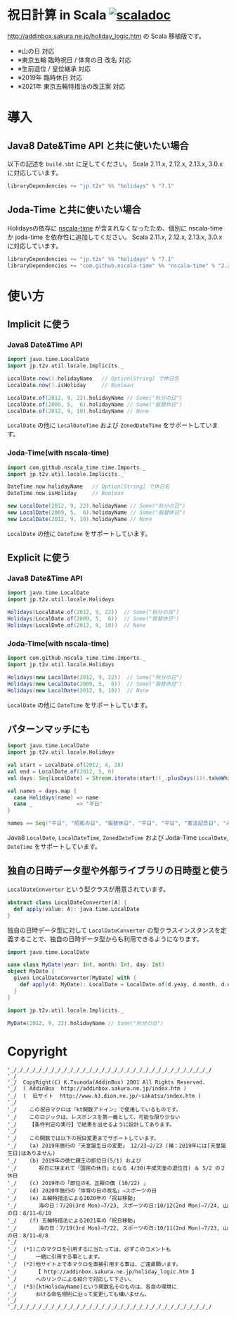 # 祝日計算 in Scala [![scaladoc](https://javadoc-badge.appspot.com/jp.t2v/holidays_2.12.svg?label=scaladoc)](https://javadoc-badge.appspot.com/jp.t2v/holidays_2.12/jp/t2v/util/locale/index.html?javadocio=true)

http://addinbox.sakura.ne.jp/holiday_logic.htm の Scala 移植版です。

- ※山の日 対応
- ※東京五輪 臨時祝日 / 体育の日 改名 対応
- ※生前退位 / 皇位継承 対応
- ※2019年 臨時休日 対応
- ※2021年 東京五輪特措法の改正案 対応

# 導入


## Java8 Date&Time API と共に使いたい場合

以下の記述を `build.sbt` に足してください。
Scala 2.11.x, 2.12.x, 2.13.x, 3.0.x に対応しています。

```scala
libraryDependencies += "jp.t2v" %% "holidays" % "7.1"
```

## Joda-Time と共に使いたい場合

Holidaysの依存に [nscala-time](https://github.com/nscala-time/nscala-time) が含まれなくなったため、個別に nscala-time か joda-time を依存性に追加してください。
Scala 2.11.x, 2.12.x, 2.13.x, 3.0.x に対応しています。

```scala
libraryDependencies += "jp.t2v" %% "holidays" % "7.1"
libraryDependencies += "com.github.nscala-time" %% "nscala-time" % "2.22.0"
```

# 使い方

## Implicit に使う

### Java8 Date&Time API

```scala
import java.time.LocalDate
import jp.t2v.util.locale.Implicits._

LocalDate.now().holidayName   // Option[String] で休日名
LocalDate.now().isHoliday     // Boolean

LocalDate.of(2012, 9, 22).holidayName // Some("秋分の日")
LocalDate.of(2009, 5,  6).holidayName // Some("振替休日")
LocalDate.of(2012, 9, 10).holidayName // None
```

`LocalDate` の他に `LocalDateTime` および `ZonedDateTime` をサポートしています。

### Joda-Time(with nscala-time)

```scala
import com.github.nscala_time.time.Imports._
import jp.t2v.util.locale.Implicits._

DateTime.now.holidayName   // Option[String] で休日名
DateTime.now.isHoliday     // Boolean

new LocalDate(2012, 9, 22).holidayName // Some("秋分の日")
new LocalDate(2009, 5,  6).holidayName // Some("振替休日")
new LocalDate(2012, 9, 10).holidayName // None
```

`LocalDate` の他に `DateTime` をサポートしています。

## Explicit に使う

### Java8 Date&Time API

```scala
import java.time.LocalDate
import jp.t2v.util.locale.Holidays

Holidays(LocalDate.of(2012, 9, 22))  // Some("秋分の日")
Holidays(LocalDate.of(2009, 5,  6))  // Some("振替休日")
Holidays(LocalDate.of(2012, 9, 10))  // None
```

### Joda-Time(with nscala-time)

```scala
import com.github.nscala_time.time.Imports._
import jp.t2v.util.locale.Holidays

Holidays(new LocalDate(2012, 9, 22))  // Some("秋分の日")
Holidays(new LocalDate(2009, 5,  6))  // Some("振替休日")
Holidays(new LocalDate(2012, 9, 10))  // None
```

`LocalDate` の他に `DateTime` をサポートしています。

## パターンマッチにも

```scala
import java.time.LocalDate
import jp.t2v.util.locale.Holidays

val start = LocalDate.of(2012, 4, 28)
val end = LocalDate.of(2012, 5, 6)
val days: Seq[LocalDate] = Stream.iterate(start)(_.plusDays(1)).takeWhile(end >)

val names = days.map {
  case Holidays(name) => name
  case _              => "平日"
}

names == Seq("平日", "昭和の日", "振替休日", "平日", "平日", "憲法記念日", "みどりの日", "こどもの日")
```

Java8 `LocalDate`, `LocalDateTime`, `ZonedDateTime` および Joda-Time `LocalDate`, `DateTime` をサポートしています。

## 独自の日時データ型や外部ライブラリの日時型と使う

`LocalDateConverter` という型クラスが用意されています。

```scala
abstract class LocalDateConverter[A] {
  def apply(value: A): java.time.LocalDate
}
```

独自の日時データ型に対して `LocalDateConverter` の型クラスインスタンスを定義することで、独自の日時データ型からも利用できるようになります。

```scala
import java.time.LocalDate

case class MyDate(year: Int, month: Int, day: Int)
object MyDate {
  given LocalDateConverter[MyDate] with {
    def apply(d: MyDate): LocalDate = LocalDate.of(d.yeay, d.month, d.day)
  }
}
```

```scala
import jp.t2v.util.locale.Implicits._

MyDate(2012, 9, 22).holidayName // Some("秋分の日")
```

# Copyright

```
'_/_/_/_/_/_/_/_/_/_/_/_/_/_/_/_/_/_/_/_/_/_/_/_/_/_/_/_/_/_/_/_/
'_/
'_/  CopyRight(C) K.Tsunoda(AddinBox) 2001 All Rights Reserved.
'_/  ( AddinBox  http://addinbox.sakura.ne.jp/index.htm )
'_/  (  旧サイト  http://www.h3.dion.ne.jp/~sakatsu/index.htm )
'_/
'_/    この祝日マクロは『kt関数アドイン』で使用しているものです。
'_/    このロジックは、レスポンスを第一義として、可能な限り少ない
'_/    【条件判定の実行】で結果を出せるように設計してあります。
'_/
'_/    この関数では以下の祝日変更までサポートしています。
'_/    (a) 2019年施行の「天皇誕生日の変更」 12/23⇒2/23 (補：2019年には[天皇誕生日]はありません)
'_/    (b) 2019年の徳仁親王の即位日(5/1) および
'_/       祝日に挟まれて「国民の休日」となる 4/30(平成天皇の退位日) ＆ 5/2 の２休日
'_/    (c) 2019年の「即位の礼 正殿の儀 (10/22) 」
'_/    (d) 2020年施行の「体育の日の改名」⇒スポーツの日
'_/    (e) 五輪特措法による2020年の「祝日移動」
'_/       海の日：7/20(3rd Mon)⇒7/23, スポーツの日:10/12(2nd Mon)⇒7/24, 山の日：8/11⇒8/10
'_/    (f) 五輪特措法による2021年の「祝日移動」
'_/       海の日：7/19(3rd Mon)⇒7/22, スポーツの日:10/11(2nd Mon)⇒7/23, 山の日：8/11⇒8/8
'_/
'_/  (*1)このマクロを引用するに当たっては、必ずこのコメントも
'_/      一緒に引用する事とします。
'_/  (*2)他サイト上で本マクロを直接引用する事は、ご遠慮願います。
'_/      【 http://addinbox.sakura.ne.jp/holiday_logic.htm 】
'_/      へのリンクによる紹介で対応して下さい。
'_/  (*3)[ktHolidayName]という関数名そのものは、各自の環境に
'_/      おける命名規則に沿って変更しても構いません。
'_/
'_/_/_/_/_/_/_/_/_/_/_/_/_/_/_/_/_/_/_/_/_/_/_/_/_/_/_/_/_/_/_/_/
```

